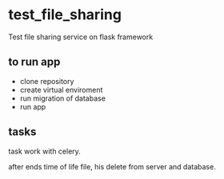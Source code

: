 # test_file_sharing
Test file sharing service on flask framework

## to run app

- clone repository
- create virtual enviroment
- run migration of database
- run app

## tasks

task work with celery.

after ends time of life file, his delete from server and database.
